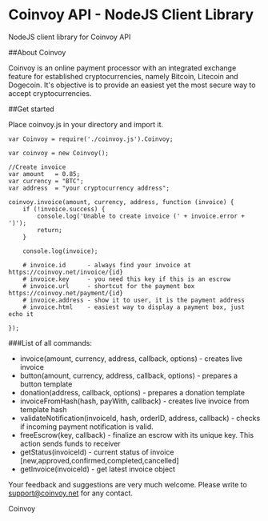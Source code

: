 Coinvoy API - NodeJS Client Library
================================

NodeJS client library for Coinvoy API


##About Coinvoy

Coinvoy is an online payment processor with an integrated exchange feature for established cryptocurrencies, namely Bitcoin, Litecoin and Dogecoin. It's objective is to provide an easiest yet the most secure way to accept cryptocurrencies.

##Get started


Place coinvoy.js in your directory and import it.

```
var Coinvoy = require('./coinvoy.js').Coinvoy;

var coinvoy = new Coinvoy();

//Create invoice
var amount   = 0.85;
var currency = "BTC";
var address  = "your cryptocurrency address";

coinvoy.invoice(amount, currency, address, function (invoice) {
	if (!invoice.success) {
		console.log('Unable to create invoice (' + invoice.error + ')');
		return;
	}

	console.log(invoice); 

	# invoice.id      - always find your invoice at https://coinvoy.net/invoice/{id}
	# invoice.key     - you need this key if this is an escrow
	# invoice.url     - shortcut for the payment box https://coinvoy.net/payment/{id}
	# invoice.address - show it to user, it is the payment address
	# invoice.html    - easiest way to display a payment box, just echo it
	
});

```

###List of all commands:
- invoice(amount, currency, address, callback, options)               - creates live invoice
- button(amount, currency, address, callback, options)                - prepares a button template
- donation(address, callback, options)                                - prepares a donation template
- invoiceFromHash(hash, payWith, callback)                            - creates live invoice from template hash
- validateNotification(invoiceId, hash, orderID, address, callback)   - checks if incoming payment notification is valid.
- freeEscrow(key, callback)                                           - finalize an escrow with its unique key. This action sends funds to receiver
- getStatus(invoiceId)                                                - current status of invoice [new,approved,confirmed,completed,cancelled]
- getInvoice(invoiceId)                                               - get latest invoice object

Your feedback and suggestions are very much welcome. Please write to support@coinvoy.net for any contact. 

Coinvoy

